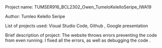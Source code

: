 Project name: TUMSER916_BCL2302_Owen_TumeloKelelloSeripe_IWA19

Author:  Tumleo Kelello Seripe

 List of projects used: Visual Studio Code, Github , Google presentation

Brief description of project: The website throws errors preventing the code from even running. I fixed all the errors, as well as debugging the code .
